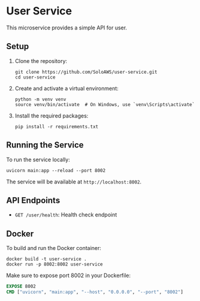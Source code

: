 # User Service

This microservice provides a simple API for user.

## Setup

1. Clone the repository:

   ```
   git clone https://github.com/SoloAWS/user-service.git
   cd user-service
   ```

2. Create and activate a virtual environment:

   ```
   python -m venv venv
   source venv/bin/activate  # On Windows, use `venv\Scripts\activate`
   ```

3. Install the required packages:
   ```
   pip install -r requirements.txt
   ```

## Running the Service

To run the service locally:

```
uvicorn main:app --reload --port 8002
```

The service will be available at `http://localhost:8002`.

## API Endpoints

- `GET /user/health`: Health check endpoint

## Docker

To build and run the Docker container:

```
docker build -t user-service .
docker run -p 8002:8002 user-service
```

Make sure to expose port 8002 in your Dockerfile:

```dockerfile
EXPOSE 8002
CMD ["uvicorn", "main:app", "--host", "0.0.0.0", "--port", "8002"]
```
